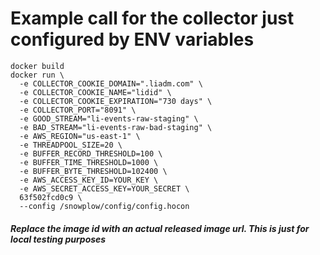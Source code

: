 # Example call for the collector just configured by ENV variables

    docker build 
    docker run \
      -e COLLECTOR_COOKIE_DOMAIN=".liadm.com" \
      -e COLLECTOR_COOKIE_NAME="lidid" \
      -e COLLECTOR_COOKIE_EXPIRATION="730 days" \
      -e COLLECTOR_PORT="8091" \
      -e GOOD_STREAM="li-events-raw-staging" \
      -e BAD_STREAM="li-events-raw-bad-staging" \
      -e AWS_REGION="us-east-1" \
      -e THREADPOOL_SIZE=20 \
      -e BUFFER_RECORD_THRESHOLD=100 \
      -e BUFFER_TIME_THRESHOLD=1000 \
      -e BUFFER_BYTE_THRESHOLD=102400 \
      -e AWS_ACCESS_KEY_ID=YOUR_KEY \
      -e AWS_SECRET_ACCESS_KEY=YOUR_SECRET \
      63f502fcd0c9 \
      --config /snowplow/config/config.hocon

##### Replace the image id with an actual released image url. This is just for local testing purposes